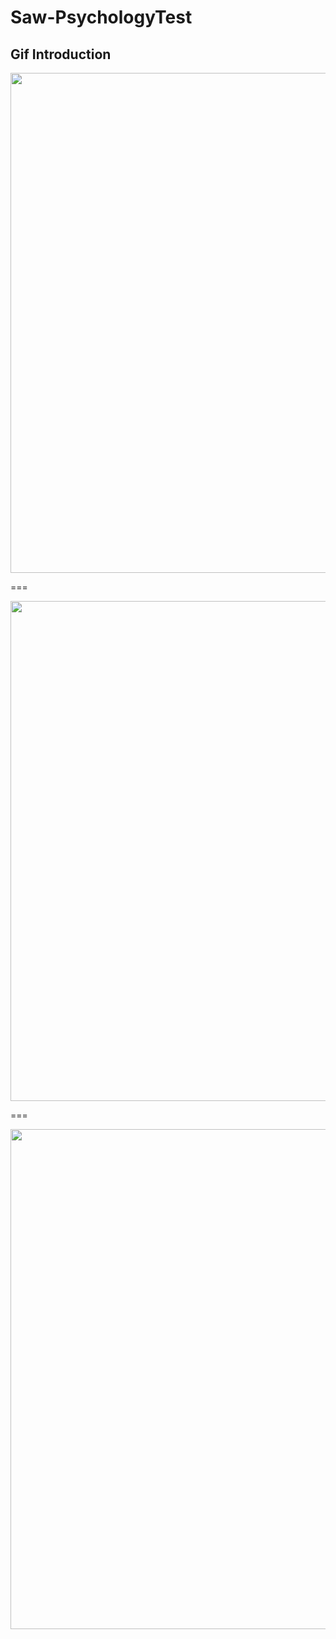 # Saw-PsychologyTest

## Gif Introduction

<p align="left">
<img src = "/images/First.gif" width = "800">
</p>

===

<p align="left">
<img src = "/images/Second.gif" width = "800">
</p>

===

<p align="left">
<img src = "/images/Third.gif" width = "800">
</p>